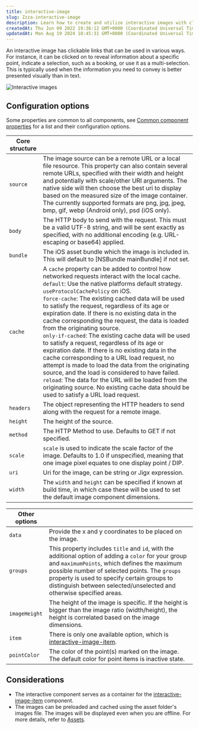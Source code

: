 ```yaml
---
title: interactive-image
slug: Zzza-interactive-image
description: Learn how to create and utilize interactive images with clickable links to enhance visual communication. This document covers the interactive image container and its configurable options such as source, data, image height, groups, and point color. Discove
createdAt: Thu Jun 09 2022 19:36:12 GMT+0000 (Coordinated Universal Time)
updatedAt: Mon Aug 19 2024 10:45:31 GMT+0000 (Coordinated Universal Time)
---
```


An interactive image has clickable links that can be used in various ways. For instance, it can be clicked on to reveal information about a specific point, indicate a selection, such as a booking, or use it as a multi-selection. This is typically used when the information you need to convey is better presented visually than in text.&#x20;

![Interactive images](https://archbee-image-uploads.s3.amazonaws.com/x7vdIDH6-ScTprfmi2XXX/OZ2ahxGqIKn7vTYf5BExY_cc-interactiveimage.png "Interactive images")

## Configuration options

Some properties are common to all components, see [Common component properties](docId:LLnTD-rxe8FmH7WpC5cZb) for a list and their configuration options.

| **Core structure** |                                                                                                                                                                                                                                                                                                                                                                                                                                                                                                                                                                                                                                                                                                                                                                                                                                                                                                                                   |
| ------------------ | --------------------------------------------------------------------------------------------------------------------------------------------------------------------------------------------------------------------------------------------------------------------------------------------------------------------------------------------------------------------------------------------------------------------------------------------------------------------------------------------------------------------------------------------------------------------------------------------------------------------------------------------------------------------------------------------------------------------------------------------------------------------------------------------------------------------------------------------------------------------------------------------------------------------------------- |
| `source`           | The image source can be a remote URL or a local file resource. This property can also contain several remote URLs, specified with their width and height and potentially with scale/other URI arguments. The native side will then choose the best uri to display based on the measured size of the image container. &#xA;The currently supported formats are png, jpg, jpeg, bmp, gif, webp (Android only), psd (iOS only).                                                                                                                                                                                                                                                                                                                                                                                                                                                                                                      |
| `body`             | The HTTP body to send with the request. This must be a valid UTF-8 string, and will be sent exactly as specified, with no additional encoding (e.g. URL-escaping or base64) applied.                                                                                                                                                                                                                                                                                                                                                                                                                                                                                                                                                                                                                                                                                                                                              |
| `bundle`           | The iOS asset bundle which the image is included in. This will default to \[NSBundle mainBundle] if not set.                                                                                                                                                                                                                                                                                                                                                                                                                                                                                                                                                                                                                                                                                                                                                                                                                      |
| `cache`            | A `cache` property can be added to control how networked requests interact with the local cache.<br> `default`: Use the native platforms default strategy. `useProtocolCachePolicy` on iOS.<br>`force-cache`: The existing cached data will be used to satisfy the request, regardless of its age or expiration date. If there is no existing data in the cache corresponding the request, the data is loaded from the originating source.<br>`only-if-cached`: The existing cache data will be used to satisfy a request, regardless of its age or expiration date. If there is no existing data in the cache corresponding to a URL load request, no attempt is made to load the data from the originating source, and the load is considered to have failed.<br> `reload`: The data for the URL will be loaded from the originating source. No existing cache data should be used to satisfy a URL load request. |
| `headers`          | The object representing the HTTP headers to send along with the request for a remote image.                                                                                                                                                                                                                                                                                                                                                                                                                                                                                                                                                                                                                                                                                                                                                                                                                                       |
| `height`           | The height of the source.                                                                                                                                                                                                                                                                                                                                                                                                                                                                                                                                                                                                                                                                                                                                                                                                                                                                                                         |
| `method`           | The HTTP Method to use. Defaults to GET if not specified.                                                                                                                                                                                                                                                                                                                                                                                                                                                                                                                                                                                                                                                                                                                                                                                                                                                                         |
| `scale`            | `scale` is used to indicate the scale factor of the image. Defaults to 1.0 if unspecified, meaning that one image pixel equates to one display point / DIP.                                                                                                                                                                                                                                                                                                                                                                                                                                                                                                                                                                                                                                                                                                                                                                       |
| `uri`              | Uri for the image, can be string or Jigx expression.                                                                                                                                                                                                                                                                                                                                                                                                                                                                                                                                                                                                                                                                                                                                                                                                                                                                              |
| `width`            | The `width` and `height` can be specified if known at build time, in which case these will be used to set the default image component dimensions.                                                                                                                                                                                                                                                                                                                                                                                                                                                                                                                                                                                                                                                                                                                                                                                 |

| **Other options** |                                                                                                                                                                                                                                                                                                                             |
| ----------------- | --------------------------------------------------------------------------------------------------------------------------------------------------------------------------------------------------------------------------------------------------------------------------------------------------------------------------- |
| `data`            | Provide the x and y coordinates to be placed on the image.                                                                                                                                                                                                                                                                  |
| `groups`          | This property includes `title` and `id`, with the additional option of adding a `color` for your group and `maximumPoints`, which defines the maximum possible number of selected points. The `groups` property is used to specify certain groups to distinguish between selected/unselected and otherwise specified areas. |
| `imageHeight`     | The height of the image is specific. If the height is bigger than the image ratio (width/height), the height is correlated based on the image dimensions.                                                                                                                                                                   |
| `item`            | There is only one available option, which is [interactive-image-item](./interactive-image/interactive-image-item.md).                                                                                                                                                                                                       |
| `pointColor`      | The color of the point(s) marked on the image. The default color for point items is inactive state.                                                                                                                                                                                                                         |

## Considerations

- The interactive component serves as a container for the [interactive-image-item](./interactive-image/interactive-image-item.md) component.
- The images can be preloaded and cached using the asset folder's images file. The images will be displayed even when you are offline. For more details, refer to [Assets](https://docs.jigx.com/assets).
